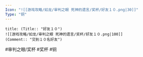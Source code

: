 ```yaml
---
Icon: "![[游戏攻略/如龙/审判之眼 死神的遗言/奖杯/好友１０.png|30]]"
Type: "铜"
---
```

```ad-common-bronze-trophy
title: (Title:: "好友１０")
![[游戏攻略/如龙/审判之眼 死神的遗言/奖杯/好友１０.png|100]]
(Comment:: "交到１０名好友")
```

#审判之眼/奖杯 #奖杯 #铜
